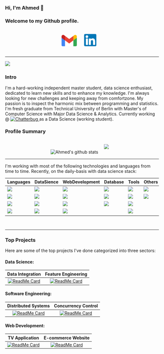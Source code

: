 
### Hi, I'm Ahmed 👋 
### Welcome to my Github profile.
</br>

<div align="center">
    <a href="mailto: a.salah.b@gmail.com" style="text-decoration:None">
        <img alt="Ahmed | Gmail" width="50px" style="margin-right:20px" src="imgs/Gmail_2020.png" />
    </a>
    <a href="https://linkedin.com/in/ahmedsalahbasha" style="text-decoration:None">
        <img alt="Ahmed | LinkedIn" width="40px" style="margin-right:20px" src="imgs/linkedin_logo.png" />
    </a>
</div>
<br>
<hr/>

![](https://komarev.com/ghpvc/?username=AhmedSalahBasha&label=PROFILE+VIEWS)

### Intro
I'm a hard-working independent master student, data science enthusiast, dedicated to learn new skills
and to enhance my knowledge. I'm always looking for new challenges and keeping away from comfortzone. My passion is to inspect the harmonic mix between programming and statistics. <br> 
I'm fresh graduate from Technical University of Berlin with Master's of Computer Science with Major Data Science & Analytics. Currently working @ <a href="https://chatterbug.com/"><img src="https://chatterbug.netlify.app/assets/images/press/catbee-logo-press.png" alt="Chatterbug" width=70>
</a> as a Data Science (working student). <br>

### Profile Summary
<p align="center">

<img src="https://github-readme-stats.vercel.app/api?username=AhmedSalahBasha&show_icons=true&theme=vue&include_all_commits=true&count_private=true" alt="Ahmed's github stats">

<img src="https://github-readme-stats.vercel.app/api/top-langs/?username=AhmedSalahBasha&layout=compact&theme=vue" style="padding: 15px" />

<hr/>

I'm working with most of the following technologies and languages from time to time. Recently, on the daily-basis with data science stack: <br>

<table class="tg">
<thead>
  <tr>
    <th class="tg-k534"><b>Languages</b></th>
    <th class="tg-k534"><b>DataSience</b></th>
    <th class="tg-k534"><b>WebDevelopment</b></th>
    <th class="tg-k534"><b>Database</b></th>
    <th class="tg-k534"><b>Tools</b></th>
    <th class="tg-k534"><b>Others</b></th>
  </tr>
</thead>
<tbody>
  <tr>
    <td class="tg-008z"><img src="https://img.shields.io/badge/python%20-%2314354C.svg?&style=for-the-badge&logo=python&logoColor=white"/></td>
    <td class="tg-008z"><img src="https://img.shields.io/badge/Keras%20-%23D00000.svg?&style=for-the-badge&logo=Keras&logoColor=white"/></td>
    <td class="tg-008z"><img src="https://img.shields.io/badge/node.js%20-%2343853D.svg?&style=for-the-badge&logo=node.js&logoColor=white"/></td>
    <td class="tg-008z"><img src ="https://img.shields.io/badge/postgres-%23316192.svg?&style=for-the-badge&logo=postgresql&logoColor=white"/></td>
    <td class="tg-008z"><img src="https://img.shields.io/badge/git%20-%23F05033.svg?&style=for-the-badge&logo=git&logoColor=white"/></td>
    <td class="tg-008z"><img src="https://img.shields.io/badge/latex%20-%23008080.svg?&style=for-the-badge&logo=latex&logoColor=white"/></td>
  </tr>
  <tr>
    <td class="tg-008z"><img src="https://img.shields.io/badge/javascript%20-%23323330.svg?&style=for-the-badge&logo=javascript&logoColor=%23F7DF1E"/></td>
    <td class="tg-008z"><img src="https://img.shields.io/badge/TensorFlow%20-%23FF6F00.svg?&style=for-the-badge&logo=TensorFlow&logoColor=white" /></td>
    <td class="tg-008z"><img src="https://img.shields.io/badge/html5%20-%23E34F26.svg?&style=for-the-badge&logo=html5&logoColor=white"/></td>
    <td class="tg-008z"><img src="https://img.shields.io/badge/mysql-%2300f.svg?&style=for-the-badge&logo=mysql&logoColor=white"/></td>
    <td class="tg-008z"><img src="https://img.shields.io/badge/AWS%20-%23FF9900.svg?&style=for-the-badge&logo=amazon-aws&logoColor=white"/></td>
    <td class="tg-008z"><img src="https://img.shields.io/badge/markdown-%23000000.svg?&style=for-the-badge&logo=markdown&logoColor=white"/></td>
  </tr>
  <tr>
    <td class="tg-008z"><img src="https://img.shields.io/badge/java-%23ED8B00.svg?&style=for-the-badge&logo=java&logoColor=white"/></td>
    <td class="tg-008z"><img src="https://img.shields.io/badge/pandas%20-%23150458.svg?&style=for-the-badge&logo=pandas&logoColor=white" /></td>
    <td class="tg-008z"><img src="https://img.shields.io/badge/css3%20-%231572B6.svg?&style=for-the-badge&logo=css3&logoColor=white"/></td>
    <td class="tg-008z"><img src="https://img.shields.io/badge/Microsoft%20SQL%20Server-CC2927?logo=microsoft-sql-server&logoColor=white&style=for-the-badge"/></td>
    <td class="tg-008z"><img src="https://img.shields.io/badge/Jupyter%20-%23F37626.svg?&style=for-the-badge&logo=Jupyter&logoColor=white" />
</td>
    <td class="tg-008z"></td>
  </tr>
  <tr>
    <td class="tg-008z">	<img src="https://img.shields.io/badge/r-%23276DC3.svg?&style=for-the-badge&logo=r&logoColor=white"/></td>
    <td class="tg-008z">
<img src="https://img.shields.io/badge/numpy%20-%23013243.svg?&style=for-the-badge&logo=numpy&logoColor=white" /></td>
    <td class="tg-008z"><img src="https://img.shields.io/badge/bootstrap%20-%23563D7C.svg?&style=for-the-badge&logo=bootstrap&logoColor=white" /></td>
    <td class="tg-008z"></td>
    <td class="tg-008z"><img src="https://img.shields.io/badge/Microsoft%20Excel-217346?logo=microsoft-excel&logoColor=white&style=for-the-badge" /></td>
    <td class="tg-008z"></td>
  </tr>
</tbody>
</table>
</br>
<hr/>

### Top Projects
Here are some of the top projects I've done categorized into three sectors:
#### Data Science:

Data Integration           |  Feature Engineering
:-------------------------:|:-------------------------:
[![ReadMe Card](https://github-readme-stats.vercel.app/api/pin/?username=AhmedSalahBasha&repo=SchemaMatching)](https://github.com/AhmedSalahBasha/SchemaMatching)  |  [![ReadMe Card](https://github-readme-stats.vercel.app/api/pin/?username=francisjo&repo=AutomaticFeatureEngineering)](https://github.com/francisjo/AutomaticFeatureEngineering)

#### Software Engineering:

Distributed Systems        |  Concurrency Control
:-------------------------:|:-------------------------:
[![ReadMe Card](https://github-readme-stats.vercel.app/api/pin/?username=AhmedSalahBasha&repo=MasterSlave)](https://github.com/AhmedSalahBasha/MasterSlave)  |  [![ReadMe Card](https://github-readme-stats.vercel.app/api/pin/?username=AhmedSalahBasha&repo=ATM)](https://github.com/AhmedSalahBasha/ATM)

#### Web Development:

TV Application             |  E-commerce Website
:-------------------------:|:-------------------------:
[![ReadMe Card](https://github-readme-stats.vercel.app/api/pin/?username=AhmedSalahBasha&repo=TV_APP)](https://github.com/AhmedSalahBasha/TV_APP)  |  [![ReadMe Card](https://github-readme-stats.vercel.app/api/pin/?username=AhmedSalahBasha&repo=Ecommerce_NodeJS)](https://github.com/AhmedSalahBasha/Ecommerce_NodeJS)
